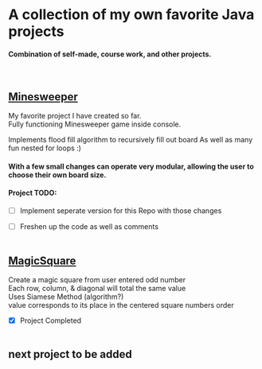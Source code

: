 # A collection of my own favorite Java projects
#### Combination of self-made, course work, and other projects.  
&nbsp;

  
## [Minesweeper](/Minesweeper)  

My favorite project I have created so far.  
Fully functioning Minesweeper game inside console.

Implements flood fill algorithm to recursively fill out board 
As well as many fun nested for loops :)  

#### With a few small changes can operate very modular, allowing the user to choose their own board size.  

#### Project TODO: 
- [ ] Implement seperate version for this Repo with those changes  
- [ ] Freshen up the code as well as comments  
&nbsp;


## [MagicSquare](/MagicSquare)  

Create a magic square from user entered odd number  
Each row, column, & diagonal will total the same value  
Uses Siamese Method (algorithm?)  
value corresponds to its place in the centered square numbers order  

- [x] Project Completed  
&nbsp;


## next project to be added  
